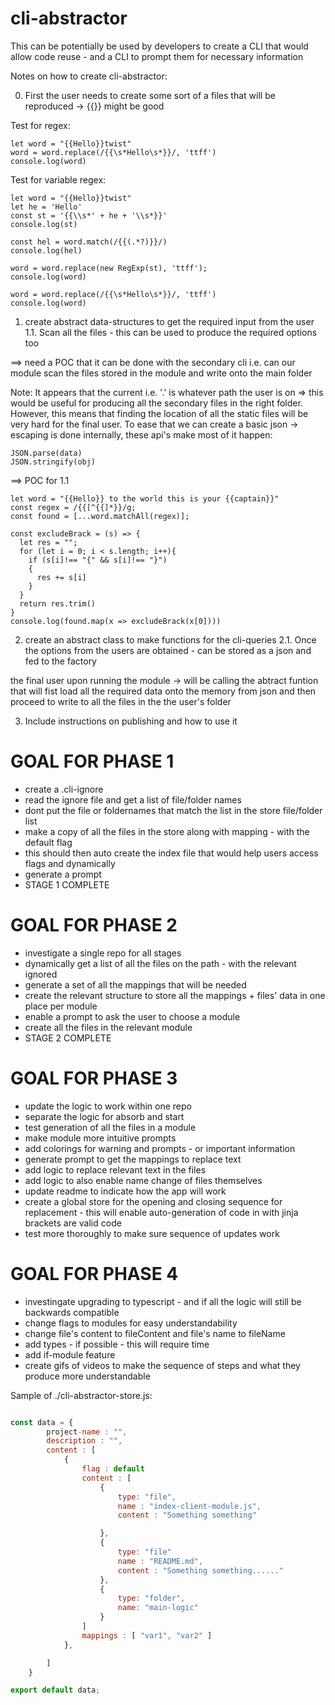 # cli-abstractor
This can be potentially be used by developers to create a CLI that would allow code reuse - and a CLI to prompt them for necessary information


Notes on how to create cli-abstractor:

0. First the user needs to create some sort of a files that will be reproduced -> {{}} might be good

Test for regex:
```
let word = "{{Hello}}twist"
word = word.replace(/{{\s*Hello\s*}}/, 'ttff')
console.log(word)
```
Test for variable regex:
```
let word = "{{Hello}}twist"
let he = 'Hello'
const st = '{{\\s*' + he + '\\s*}}'
console.log(st)

const hel = word.match(/{{(.*?)}}/)
console.log(hel)

word = word.replace(new RegExp(st), 'ttff');
console.log(word)

word = word.replace(/{{\s*Hello\s*}}/, 'ttff')
console.log(word)
```

1. create abstract data-structures to get the required input from the user
1.1. Scan all the files - this can be used to produce the required options too

==> need a POC that it can be done with the secondary cli i.e. can our module scan the files stored in the module and write onto the main folder

Note: It appears that the current i.e. '.' is whatever path the user is on => this would be useful for producing all the secondary files in the right folder.
However, this means that finding the location of all the static files will be very hard for the final user.
To ease that we can create a basic json -> escaping is done internally, these api's make most of it happen:

```
JSON.parse(data)
JSON.stringify(obj)
```

==> POC for 1.1
```
let word = "{{Hello}} to the world this is your {{captain}}"
const regex = /{{[^{{]*}}/g;
const found = [...word.matchAll(regex)];

const excludeBrack = (s) => {
  let res = "";
  for (let i = 0; i < s.length; i++){
    if (s[i]!== "{" && s[i]!== "}")
    {
      res += s[i]
    }
  }
  return res.trim()
}
console.log(found.map(x => excludeBrack(x[0])))
```


2. create an abstract class to make functions for the cli-queries 
2.1. Once the options from the users are obtained - can be stored as a json and fed to the factory

the final user upon running the module -> will be calling the abtract funtion that will fist load all the required data onto the memory from json and then proceed to write to all the files in the the user's folder


3. Include instructions on publishing and how to use it 


# GOAL FOR PHASE 1

- create a .cli-ignore
- read the ignore file and get a list of file/folder names
- dont put the file or foldernames that match the list in the store file/folder list
- make a copy of all the files in the store along with mapping - with the default flag
- this should then auto create the index file that would help users access flags and dynamically
- generate a prompt
- STAGE 1 COMPLETE

# GOAL FOR PHASE 2

- investigate a single repo for all stages
- dynamically get a list of all the files on the path - with the relevant ignored
- generate a set of all the mappings that will be needed
- create the relevant structure to store all the mappings + files' data in one place per module
- enable a prompt to ask the user to choose a module
- create all the files in the relevant module
- STAGE 2 COMPLETE

# GOAL FOR PHASE 3

- update the logic to work within one repo
- separate the logic for absorb and start
- test generation of all the files in a module
- make module more intuitive prompts
- add colorings for warning and prompts - or important information
- generate prompt to get the mappings to replace text
- add logic to replace relevant text in the files
- add logic to also enable name change of files themselves
- update readme to indicate how the app will work
- create a global store for the opening and closing sequence for replacement - this will enable auto-generation of code in with jinja brackets are valid code
- test more thoroughly to make sure sequence of updates work

# GOAL FOR PHASE 4

- investingate upgrading to typescript - and if all the logic will still be backwards compatible
- change flags to modules for easy understandability
- change file's content to fileContent and file's name to fileName
- add types - if possible - this will require time
- add if-module feature
- create gifs of videos to make the sequence of steps and what they produce more understandable


Sample of ./cli-abstractor-store.js:

```javascript

const data = {
        project-name : "",
        description : "",
        content : [
            {
                flag : default
                content : [
                    { 
                        type: "file",
                        name : "index-client-module.js",
                        content : "Something something"

                    },
                    {
                        type: "file"
                        name : "README.md",
                        content : "Something something......"
                    },
                    {
                        type: "folder",
                        name: "main-logic"
                    }
                ]
                mappings : [ "var1", "var2" ]
            },

        ]
    }

export default data;
```
